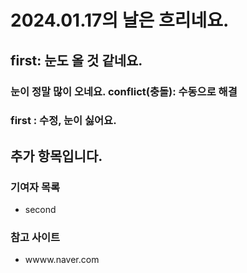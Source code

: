 # 2024.01.17의 날은 흐리네요.
## first: 눈도 올 것 같네요.
### 눈이 정말 많이 오네요. conflict(충돌): 수동으로 해결
### first : 수정, 눈이 싫어요.


## 추가 항목입니다.
### 기여자 목록
  - second

### 참고 사이트
  - wwww.naver.com